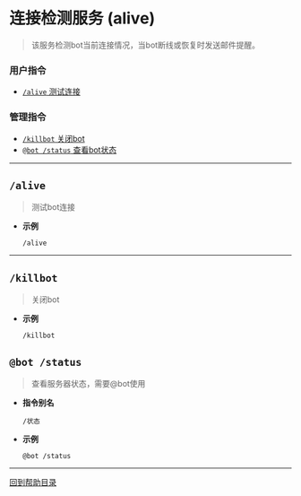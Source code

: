 # 连接检测服务 (alive)

> 该服务检测bot当前连接情况，当bot断线或恢复时发送邮件提醒。

### 用户指令

- [`/alive` 测试连接](#alive)

###  管理指令

- [`/killbot` 关闭bot](#killbot)
- [`@bot /status` 查看bot状态](#bot-status)

--- 

##  `/alive`

> 测试bot连接

- **示例**

    `/alive`

--- 

##  `/killbot`

> 关闭bot

- **示例**

    `/killbot`

## `@bot /status`

> 查看服务器状态，需要@bot使用

- **指令别名**

    `/状态`

- **示例**

    `@bot /status`

---

[回到帮助目录](./main.md)